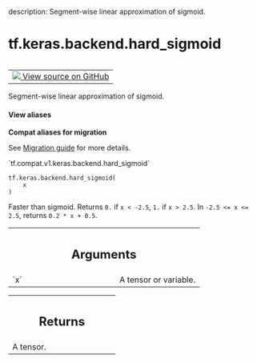 description: Segment-wise linear approximation of sigmoid.

<div itemscope itemtype="http://developers.google.com/ReferenceObject">
<meta itemprop="name" content="tf.keras.backend.hard_sigmoid" />
<meta itemprop="path" content="Stable" />
</div>

# tf.keras.backend.hard_sigmoid

<!-- Insert buttons and diff -->

<table class="tfo-notebook-buttons tfo-api nocontent" align="left">
<td>
  <a target="_blank" href="https://github.com/tensorflow/tensorflow/blob/r2.3/tensorflow/python/keras/backend.py#L4848-L4868">
    <img src="https://www.tensorflow.org/images/GitHub-Mark-32px.png" />
    View source on GitHub
  </a>
</td>
</table>



Segment-wise linear approximation of sigmoid.

<section class="expandable">
  <h4 class="showalways">View aliases</h4>
  <p>
<b>Compat aliases for migration</b>
<p>See
<a href="https://www.tensorflow.org/guide/migrate">Migration guide</a> for
more details.</p>
<p>`tf.compat.v1.keras.backend.hard_sigmoid`</p>
</p>
</section>

<pre class="devsite-click-to-copy prettyprint lang-py tfo-signature-link">
<code>tf.keras.backend.hard_sigmoid(
    x
)
</code></pre>



<!-- Placeholder for "Used in" -->

Faster than sigmoid.
Returns `0.` if `x < -2.5`, `1.` if `x > 2.5`.
In `-2.5 <= x <= 2.5`, returns `0.2 * x + 0.5`.

<!-- Tabular view -->
 <table class="responsive fixed orange">
<colgroup><col width="214px"><col></colgroup>
<tr><th colspan="2"><h2 class="add-link">Arguments</h2></th></tr>

<tr>
<td>
`x`
</td>
<td>
A tensor or variable.
</td>
</tr>
</table>



<!-- Tabular view -->
 <table class="responsive fixed orange">
<colgroup><col width="214px"><col></colgroup>
<tr><th colspan="2"><h2 class="add-link">Returns</h2></th></tr>
<tr class="alt">
<td colspan="2">
A tensor.
</td>
</tr>

</table>

